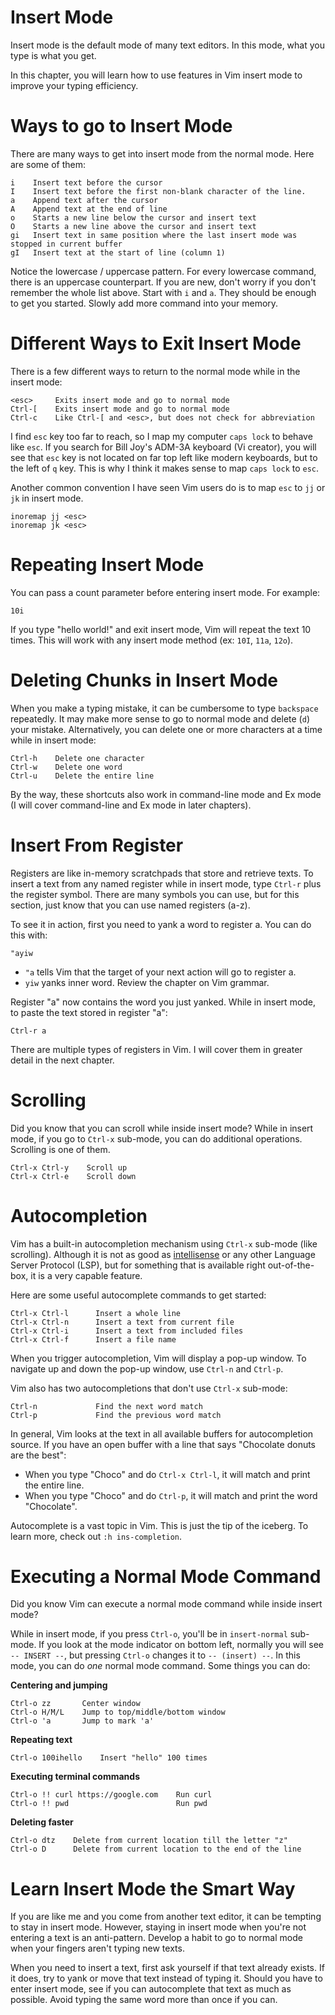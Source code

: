 # Insert Mode

Insert mode is the default mode of many text editors. In this mode, what you type is what you get.

In this chapter, you will learn how to use features in Vim insert mode to improve your typing efficiency. 

# Ways to go to Insert Mode

There are many ways to get into insert mode from the normal mode. Here are some of them:
```
i    Insert text before the cursor
I    Insert text before the first non-blank character of the line.
a    Append text after the cursor
A    Append text at the end of line
o    Starts a new line below the cursor and insert text
O    Starts a new line above the cursor and insert text
gi   Insert text in same position where the last insert mode was stopped in current buffer
gI   Insert text at the start of line (column 1)
```

Notice the lowercase / uppercase pattern. For every lowercase command, there is an uppercase counterpart. If you are new, don't worry if you don't remember the whole list above. Start with `i` and `a`. They should be enough to get you started. Slowly add more command into your memory.

# Different Ways to Exit Insert Mode

There is a few different ways to return to the normal mode while in the insert mode:
```
<esc>     Exits insert mode and go to normal mode
Ctrl-[    Exits insert mode and go to normal mode
Ctrl-c    Like Ctrl-[ and <esc>, but does not check for abbreviation
```

I find `esc` key too far to reach, so I map my computer `caps lock` to behave like `esc`. If you search for Bill Joy's ADM-3A keyboard (Vi creator), you will see that `esc` key is not located on far top left like modern keyboards, but to the left of `q` key. This is why I think it makes sense to map  `caps lock` to `esc`. 

Another common convention I have seen Vim users do is to map `esc` to `jj` or `jk` in insert mode.

```
inoremap jj <esc>
inoremap jk <esc>
```
# Repeating Insert Mode

You can pass a count parameter before entering insert mode. For example:
```
10i
```

If you type "hello world!" and exit insert mode, Vim will repeat the text 10 times. This will work with any insert mode method (ex: `10I`, `11a`, `12o`).

# Deleting Chunks in Insert Mode

When you make a typing mistake, it can be cumbersome to type `backspace` repeatedly. It may make more sense to go to normal mode and delete (`d`) your mistake. Alternatively, you can delete one or more characters at a time while in insert mode:

```
Ctrl-h    Delete one character
Ctrl-w    Delete one word
Ctrl-u    Delete the entire line
```

By the way, these shortcuts also work in command-line mode and Ex mode (I will cover command-line and Ex mode in later chapters).

# Insert From Register

Registers are like in-memory scratchpads that store and retrieve texts. To insert a text from any named register while in insert mode, type `Ctrl-r` plus the register symbol. There are many symbols you can use, but for this section, just know that you can use named registers (a-z).

To see it in action, first you need to yank a word to register a. You can do this with:
```
"ayiw
```
- `"a` tells Vim that the target of your next action will go to register a.
- `yiw` yanks inner word. Review the chapter on Vim grammar.

Register "a" now contains the word you just yanked. While in insert mode, to paste the text stored in register "a":

```
Ctrl-r a
```

There are multiple types of registers in Vim. I will cover them in greater detail in the next chapter.

# Scrolling

Did you know that you can scroll while inside insert mode? While in insert mode, if you go to `Ctrl-x` sub-mode, you can do additional operations. Scrolling is one of them.

```
Ctrl-x Ctrl-y    Scroll up
Ctrl-x Ctrl-e    Scroll down
```

# Autocompletion

Vim has a built-in autocompletion mechanism using `Ctrl-x` sub-mode (like scrolling). Although it is not as good as [intellisense](https://code.visualstudio.com/docs/editor/intellisense) or any other Language Server Protocol (LSP), but for something that is available right out-of-the-box, it is a very capable feature.

Here are some useful autocomplete commands to get started:
```
Ctrl-x Ctrl-l	   Insert a whole line
Ctrl-x Ctrl-n	   Insert a text from current file
Ctrl-x Ctrl-i	   Insert a text from included files
Ctrl-x Ctrl-f	   Insert a file name
```

When you trigger autocompletion, Vim will display a pop-up window. To navigate up and down the pop-up window, use `Ctrl-n` and `Ctrl-p`.

Vim also has two autocompletions that don't use `Ctrl-x` sub-mode:

```
Ctrl-n             Find the next word match
Ctrl-p             Find the previous word match
```

In general, Vim looks at the text in all available buffers for autocompletion source. If you have an open buffer with a line that says "Chocolate donuts are the best":
- When you type "Choco" and do `Ctrl-x Ctrl-l`, it will match and print the entire line.
- When you type "Choco" and do `Ctrl-p`, it will match and print the word "Chocolate".

Autocomplete is a vast topic in Vim. This is just the tip of the iceberg. To learn more, check out `:h ins-completion`.

# Executing a Normal Mode Command

Did you know Vim can execute a normal mode command while inside insert mode?

While in insert mode, if you press `Ctrl-o`, you'll be in `insert-normal` sub-mode. If you look at the mode indicator on bottom left, normally you will see `-- INSERT --`, but pressing `Ctrl-o`  changes it to `-- (insert) --`. In this mode, you can do *one* normal mode command. Some things you can do:

**Centering and jumping**
```
Ctrl-o zz       Center window
Ctrl-o H/M/L    Jump to top/middle/bottom window
Ctrl-o 'a       Jump to mark 'a'
```

**Repeating text**
```
Ctrl-o 100ihello    Insert "hello" 100 times
```

**Executing terminal commands**
```
Ctrl-o !! curl https://google.com    Run curl
Ctrl-o !! pwd                        Run pwd
```

**Deleting faster**
```
Ctrl-o dtz    Delete from current location till the letter "z"
Ctrl-o D      Delete from current location to the end of the line
```

# Learn Insert Mode the Smart Way

If you are like me and you come from another text editor, it can be tempting to stay in insert mode. However, staying in insert mode when you're not entering a text is an anti-pattern. Develop a habit to go to normal mode when your fingers aren't typing new texts.

When you need to insert a text, first ask yourself if that text already exists. If it does, try to yank or move that text instead of typing it. Should you have to enter insert mode, see if you can autocomplete that text as much as possible. Avoid typing the same word more than once if you can.
